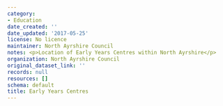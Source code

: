```yaml
---
category:
- Education
date_created: ''
date_updated: '2017-05-25'
license: No licence
maintainer: North Ayrshire Council
notes: <p>Location of Early Years Centres within North Ayrshire</p>
organization: North Ayrshire Council
original_dataset_link: ''
records: null
resources: []
schema: default
title: Early Years Centres
---
```

